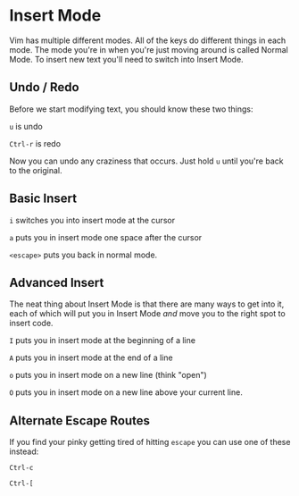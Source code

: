 # Insert Mode

Vim has multiple different modes. All of the keys do different things in each mode. The mode you're in when you're just moving around is called Normal Mode. To insert new text you'll need to switch into Insert Mode.

## Undo / Redo

Before we start modifying text, you should know these two things:

`u` is undo

`Ctrl-r` is redo

Now you can undo any craziness that occurs. Just hold `u` until you're back to the original.

## Basic Insert

`i` switches you into insert mode at the cursor

`a` puts you in insert mode one space after the cursor

`<escape>` puts you back in normal mode.


## Advanced Insert

The neat thing about Insert Mode is that there are many ways to get into
it, each of which will put you in Insert Mode *and* move you to the right
spot to insert code.

`I` puts you in insert mode at the beginning of a line

`A` puts you in insert mode at the end of a line

`o` puts you in insert mode on a new line (think "open")

`O` puts you in insert mode on a new line above your current line.

## Alternate Escape Routes

If you find your pinky getting tired of hitting `escape` you can use one of these instead:

`Ctrl-c`

`Ctrl-[`
